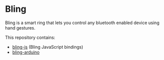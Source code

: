 # Bling

Bling is a smart ring that lets you control any bluetooth enabled device using hand gestures.

This repository contains:
* [bling-js](https://github.com/birkanu/bling/tree/master/bling-js) (Bling JavaScript bindings)
* [bling-arduino](https://github.com/birkanu/bling/tree/master/bling-arduino)



